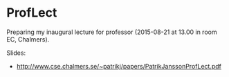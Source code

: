 # ProfLect

Preparing my inaugural lecture for professor (2015-08-21 at 13.00 in room EC, Chalmers).

Slides:
* http://www.cse.chalmers.se/~patrikj/papers/PatrikJanssonProfLect.pdf
